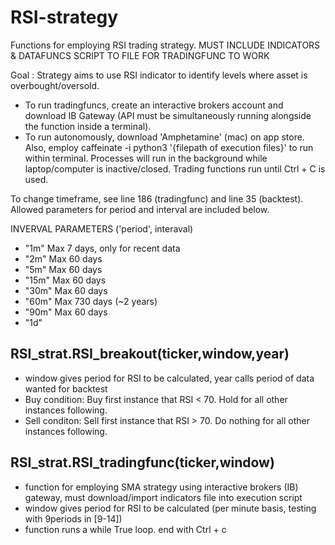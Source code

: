 # RSI-strategy
Functions for employing RSI trading strategy. MUST INCLUDE INDICATORS & DATAFUNCS SCRIPT TO FILE FOR TRADINGFUNC TO WORK

Goal : Strategy aims to use RSI indicator to identify levels where asset is overbought/oversold.
*  To run tradingfuncs, create an interactive brokers account and download IB Gateway (API must be simultaneously running alongside the function inside a terminal). 
*  To run autonomously, download 'Amphetamine' (mac) on app store. Also, employ caffeinate -i python3 '{filepath of execution files}' to run within terminal. Processes will run in the background while laptop/computer is inactive/closed. Trading functions run until Ctrl + C is used.

To change timeframe, see line 186 (tradingfunc) and line 35 (backtest). Allowed parameters for period and interval are included below. 

INVERVAL PARAMETERS ('period', interaval)
*  "1m" Max 7 days, only for recent data
*  "2m" Max 60 days
*  "5m" Max 60 days
*  "15m" Max 60 days
*  "30m" Max 60 days
*  "60m" Max 730 days (~2 years)
*  "90m" Max 60 days
*  "1d"

## RSI_strat.RSI_breakout(ticker,window,year)
 *  window gives period for RSI to be calculated, year calls period of data wanted for backtest
 *  Buy condition: Buy first instance that RSI < 70. Hold for all other instances following.
 *  Sell conditon: Sell first instance that RSI > 70. Do nothing for all other instances following.

## RSI_strat.RSI_tradingfunc(ticker,window)
 *  function for employing SMA strategy using interactive brokers (IB) gateway, must download/import indicators file into execution script 
 *  window gives period for RSI to be calculated (per minute basis, testing with 9periods in [9-14])
 *  function runs a while True loop. end with Ctrl + c
